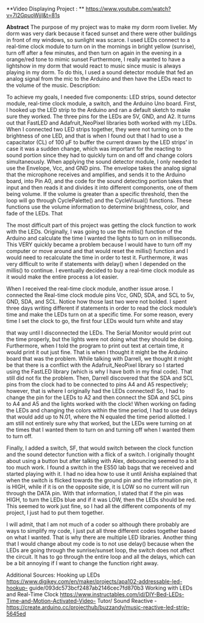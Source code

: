 **Video Displaying Project : ** https://www.youtube.com/watch?v=7l2GpuoWjjI&t=81s

**Abstract**
The purpose of my project was to make my dorm room livelier. My dorm was very dark because it faced sunset and there were other buildings in front of my windows, so sunlight was scarce. I used LEDs connect to a real-time clock module to turn on in the mornings in bright yellow (sunrise), turn off after a few minutes, and then turn on again in the evening in a orange/red tone to mimic sunset Furthermore, I really wanted to have a lightshow in my dorm that would react to music since music is always playing in my dorm. To do this, I used a sound detector module that fed an analog signal from the mic to the Arduino and then have the LEDs react to the volume of the music.
Description:

To achieve my goals, I needed five components: LED strips, sound detector module, real-time clock module, a switch, and the Arduino Uno board. First, I hooked up the LED strip to the Arduino and ran a default sketch to make sure they worked. The three pins for the LEDs are 5V, GND, and A2. It turns out that FastLED and Adafruit_NeoPixel libraries both worked with my LEDs. When I connected two LED strips together, they were not turning on to the brightness of one LED, and that is when I found out that I had to use a capacitator (CL) of 100 μF to buffer the current drawn by the LED strips’ in case it was a sudden change, which was important for the reacting to sound portion since they had to quickly turn on and off and change colors simultaneously.
When applying the sound detector module, I only needed to use the Envelope, Vcc, and GND pins. The envelope takes the analog signal that the microphone receives and amplifies, and sends it to the Arduino board, into Pin A0, and the code for the sound detecting portion takes that input and then reads it and divides it into different components, one of them being volume. If the volume is greater than a specific threshold, then the loop will go through CyclePalette() and the CycleVisual() functions. These functions use the volume information to determine brightness, color, and fade of the LEDs. That

The most difficult part of this project was getting the clock function to work with the LEDs. Originally, I was going to use the millis() function of the Arduino and calculate the time I wanted the lights to turn on in milliseconds. This VERY quickly became a problem because I would have to turn off my computer or move around and that would reset the millis() function and I would need to recalculate the time in order to test it. Furthermore, it was very difficult to write if statements with delay() when I depended on the millis() to continue. I eventually decided to buy a real-time clock module as it would make the entire process a lot easier.

When I received the real-time clock module, another issue arose. I connected the Real-time clock module pins Vcc, GND, SDA, and SCL to 5v, GND, SDA, and SCL. Notice how those last two were not bolded. I spent three days writing different if statements in order to read the clock module’s time and make the LEDs turn on at a specific time. For some reason, every time I set the clock to go, the first four LEDs would turn white and stay

that way until I disconnected the LEDs. The Serial Monitor would print out the time properly, but the lights were not doing what they should be doing. Furthermore, when I told the program to print out text at certain time, it would print it out just fine. That is when I thought it might be the Arduino board that was the problem. While talking with Darrell, we thought it might be that there is a conflict with the Adafruit_NeoPixel library so I started using the FastLED library (which is why I have both in my final code). That still did not fix the problem. Then, Darrell discovered that the SDA and SCL pins from the clock had to be connected to pins A4 and A5 respectively; however, that is where I originally had the LEDs connected! So, I had to change the pin for the LEDs to A2 and then connect the SDA and SCL pins to A4 and A5 and the lights worked with the clock! When working on fading the LEDs and changing the colors within the time period, I had to use delays that would add up to N.01, where the N equaled the time period allotted. I am still not entirely sure why that worked, but the LEDs were turning on at the times that I wanted them to turn on and turning off when I wanted them to turn off.

Finally, I added a switch, SF, that would switch between the clock function and the sound detector function with a flick of a switch. I originally thought about using a button but after talking with Alex, debouncing seemed to a bit too much work. I found a switch in the ES50 lab bags that we received and started playing with it. I had no idea how to use it until Anisha explained that when the switch is flicked towards the ground pin and the information pin, it is HIGH, while if it is on the opposite side, it is LOW so no current will run through the DATA pin. With that information, I stated that if the pin was HIGH, to turn the LEDs blue and if it was LOW, then the LEDs should be red. This seemed to work just fine, so I had all the different components of my project, I just had to put them together.

I will admit, that I am not much of a coder so although there probably are ways to simplify my code, I just put all three different codes together based on what I wanted. That is why there are multiple LED libraries. Another thing that I would change about my code is to not use delay() because when the LEDs are going through the sunrise/sunset loop, the switch does not affect the circuit. It has to go through the entire loop and all the delays, which can be a bit annoying if I want to change the function right away.




Additional Sources:
Hooking up LEDs
https://www.digikey.com/en/maker/projects/apa102-addressable-led-hookup- guide/093dc573bcf2487ab2146cec7fd870b3
Working with LEDs and Real-Time Clock
https://www.instructables.com/id/DIY-Bed-LEDs-Time-and-Motion-Activated-Video- Tutor/
Sound Reactive -
https://create.arduino.cc/projecthub/buzzandy/music-reactive-led-strip-5645ed
